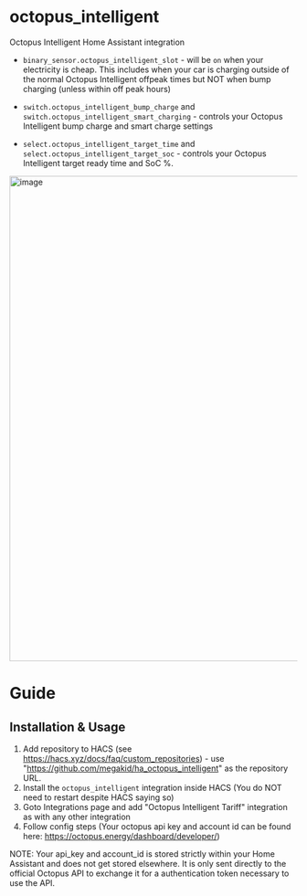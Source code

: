 # octopus_intelligent
Octopus Intelligent Home Assistant integration

* `binary_sensor.octopus_intelligent_slot` - will be `on` when your electricity is cheap. This includes when your car is charging outside of the normal Octopus Intelligent offpeak times but NOT when bump charging (unless within off peak hours)

* `switch.octopus_intelligent_bump_charge` and `switch.octopus_intelligent_smart_charging` - controls your Octopus Intelligent bump charge and smart charge settings

* `select.octopus_intelligent_target_time` and `select.octopus_intelligent_target_soc` - controls your Octopus Intelligent target ready time and SoC %.

<img width="850" alt="image" src="https://user-images.githubusercontent.com/1478003/166564194-c7d9f4a6-31af-42d6-9ccc-a8b81324385d.png">

# Guide

## Installation & Usage

1. Add repository to HACS (see https://hacs.xyz/docs/faq/custom_repositories) - use "https://github.com/megakid/ha_octopus_intelligent" as the repository URL.
2. Install the `octopus_intelligent` integration inside HACS (You do NOT need to restart despite HACS saying so)
3. Goto Integrations page and add "Octopus Intelligent Tariff" integration as with any other integration
4. Follow config steps (Your octopus api key and account id can be found here: https://octopus.energy/dashboard/developer/)

NOTE: Your api_key and account_id is stored strictly within your Home Assistant and does not get stored elsewhere.  It is only sent directly to the official Octopus API to exchange it for a authentication token necessary to use the API.
